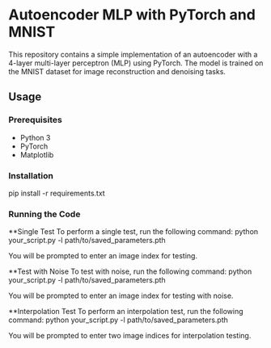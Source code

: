 # Autoencoder MLP with PyTorch and MNIST

This repository contains a simple implementation of an autoencoder with a 4-layer multi-layer perceptron (MLP) using PyTorch. The model is trained on the MNIST dataset for image reconstruction and denoising tasks.

## Usage

### Prerequisites

- Python 3
- PyTorch
- Matplotlib

### Installation
  pip install -r requirements.txt
### Running the Code
**Single Test
To perform a single test, run the following command:
  python your_script.py -l path/to/saved_parameters.pth
  
You will be prompted to enter an image index for testing.

**Test with Noise
To test with noise, run the following command:
  python your_script.py -l path/to/saved_parameters.pth
  
You will be prompted to enter an image index for testing with noise.

**Interpolation Test
To perform an interpolation test, run the following command:
  python your_script.py -l path/to/saved_parameters.pth
  
You will be prompted to enter two image indices for interpolation testing.

